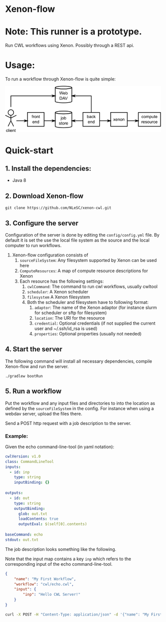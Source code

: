 # Xenon-flow

# Note: This runner is a prototype.
Run CWL workflows using Xenon. Possibly through a REST api.

# Usage:
To run a workflow through Xenon-flow is quite simple:

![Xenon-flow Usage Pattern](docs/architecture_diagram.png "Xenon-flow Usage")

# Quick-start
## 1. Install the dependencies:
 - Java 8

## 2. Download Xenon-flow
```
git clone https://github.com/NLeSC/xenon-cwl.git
```

## 3. Configure the server
Configuration of the server is done by editing the `config/config.yml` file.
By default it is set the use the local file system as the source and the local
computer to run workflows.


1. Xenon-flow configuration consists of 
    1. `sourceFileSystem`: Any filesystem supported by Xenon can be used here
    2. `ComputeResources`: A map of compute resource descriptions for Xenon
    3. Each resource has the following settings:
        1. `cwlCommand`: The command to run cwl workflows, usually cwltool
        2. `scheduler`: A Xenon scheduler
        3. `filesystem` A Xenon filesystem
        4. Both the scheduler and filesystem have to following format:
            1. `adaptor`: The name of the Xenon adaptor (for instance slurm for scheduler or sftp for filesystem)
            2. `location`: The URI for the resource
            3. `credential`: Optional credentials (if not supplied the current user and ~/.ssh/id_rsa is used)
            4. `properties`: Optional properties (usually not needed)

## 4. Start the server
The following command will install all necessary dependencies, compile Xenon-flow and run the server.
```
./gradlew bootRun
```

## 5. Run a workflow
Put the workflow and any input files and directories to into the location as defined by the `sourceFileSystem` in the config. For instance when using a webdav server, upload the files there.

Send a POST http request with a job description to the server.

### Example:

Given the echo command-line-tool (in yaml notation):

```yaml
cwlVersion: v1.0
class: CommandLineTool
inputs:
  - id: inp
    type: string
    inputBinding: {}

outputs:
  - id: out
    type: string
    outputBinding:
      glob: out.txt
      loadContents: true
      outputEval: $(self[0].contents)

baseCommand: echo
stdout: out.txt
```

The job description looks something like the following.

Note that the input map contains a key `inp` which refers to the corresponding input of the echo command-line-tool.

```json
{
    "name": "My First Workflow",
    "workflow": "cwl/echo.cwl",
    "input": {
        "inp": "Hello CWL Server!"
    }
}
```

```bash
curl -X POST -H "Content-Type: application/json" -d '{"name": "My First Workflow","workflow": "$PWD/cwl/echo.cwl","input": {"inp": "Hello CWL Server!"}}' http://localhost:8080/jobs
```

